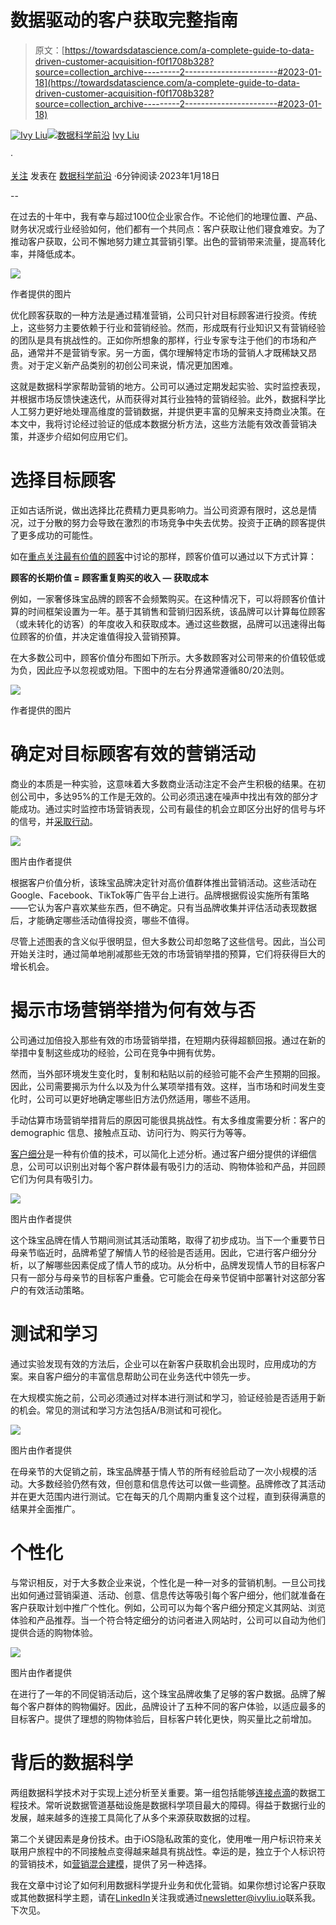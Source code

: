 # 数据驱动的客户获取完整指南

> 原文：[https://towardsdatascience.com/a-complete-guide-to-data-driven-customer-acquisition-f0f1708b328?source=collection_archive---------2-----------------------#2023-01-18](https://towardsdatascience.com/a-complete-guide-to-data-driven-customer-acquisition-f0f1708b328?source=collection_archive---------2-----------------------#2023-01-18)

[](https://ivylc.medium.com/?source=post_page-----f0f1708b328--------------------------------)[![Ivy Liu](../Images/74483fd84a1b4e4a0e013474496d9925.png)](https://ivylc.medium.com/?source=post_page-----f0f1708b328--------------------------------)[](https://towardsdatascience.com/?source=post_page-----f0f1708b328--------------------------------)[![数据科学前沿](../Images/a6ff2676ffcc0c7aad8aaf1d79379785.png)](https://towardsdatascience.com/?source=post_page-----f0f1708b328--------------------------------) [Ivy Liu](https://ivylc.medium.com/?source=post_page-----f0f1708b328--------------------------------)

·

[关注](https://medium.com/m/signin?actionUrl=https%3A%2F%2Fmedium.com%2F_%2Fsubscribe%2Fuser%2F71fa5614d897&operation=register&redirect=https%3A%2F%2Ftowardsdatascience.com%2Fa-complete-guide-to-data-driven-customer-acquisition-f0f1708b328&user=Ivy+Liu&userId=71fa5614d897&source=post_page-71fa5614d897----f0f1708b328---------------------post_header-----------) 发表在 [数据科学前沿](https://towardsdatascience.com/?source=post_page-----f0f1708b328--------------------------------) ·6分钟阅读·2023年1月18日[](https://medium.com/m/signin?actionUrl=https%3A%2F%2Fmedium.com%2F_%2Fvote%2Ftowards-data-science%2Ff0f1708b328&operation=register&redirect=https%3A%2F%2Ftowardsdatascience.com%2Fa-complete-guide-to-data-driven-customer-acquisition-f0f1708b328&user=Ivy+Liu&userId=71fa5614d897&source=-----f0f1708b328---------------------clap_footer-----------)

--

[](https://medium.com/m/signin?actionUrl=https%3A%2F%2Fmedium.com%2F_%2Fbookmark%2Fp%2Ff0f1708b328&operation=register&redirect=https%3A%2F%2Ftowardsdatascience.com%2Fa-complete-guide-to-data-driven-customer-acquisition-f0f1708b328&source=-----f0f1708b328---------------------bookmark_footer-----------)

在过去的十年中，我有幸与超过100位企业家合作。不论他们的地理位置、产品、财务状况或行业经验如何，他们都有一个共同点：客户获取让他们寝食难安。为了推动客户获取，公司不懈地努力建立其营销引擎。出色的营销带来流量，提高转化率，并降低成本。

![](../Images/73a706eb5f37bc03962f118a39b4af3d.png)

作者提供的图片

优化顾客获取的一种方法是通过精准营销，公司只针对目标顾客进行投资。传统上，这些努力主要依赖于行业和营销经验。然而，形成既有行业知识又有营销经验的团队是具有挑战性的。正如你所想象的那样，行业专家专注于他们的市场和产品，通常并不是营销专家。另一方面，偶尔理解特定市场的营销人才既稀缺又昂贵。对于定义新产品类别的初创公司来说，情况更加困难。

这就是数据科学家帮助营销的地方。公司可以通过定期发起实验、实时监控表现，并根据市场反馈快速迭代，从而获得对其行业独特的营销经验。此外，数据科学比人工努力更好地处理高维度的营销数据，并提供更丰富的见解来支持商业决策。在本文中，我将讨论经过验证的低成本数据分析方法，这些方法能有效改善营销决策，并逐步介绍如何应用它们。

# 选择目标顾客

正如古话所说，做出选择比花费精力更具影响力。当公司资源有限时，这总是情况，过于分散的努力会导致在激烈的市场竞争中失去优势。投资于正确的顾客提供了更多成功的可能性。

如在[重点关注最有价值的顾客](/double-down-on-the-most-valuable-customers-c6ad97689595)中讨论的那样，顾客价值可以通过以下方式计算：

**顾客的长期价值 = 顾客重复购买的收入 — 获取成本**

例如，一家奢侈珠宝品牌的顾客不会频繁购买。在这种情况下，可以将顾客价值计算的时间框架设置为一年。基于其销售和营销归因系统，该品牌可以计算每位顾客（或未转化的访客）的年度收入和获取成本。通过这些数据，品牌可以迅速得出每位顾客的价值，并决定谁值得投入营销预算。

在大多数公司中，顾客价值分布图如下所示。大多数顾客对公司带来的价值较低或为负，因此应予以忽视或劝阻。下图中的左右分界通常遵循80/20法则。

![](../Images/19dd1a2c2e4fa74fd74ad4d422a2d12c.png)

作者提供的图片

# 确定对目标顾客有效的营销活动

商业的本质是一种实验，这意味着大多数商业活动注定不会产生积极的结果。在初创公司中，多达95%的工作是无效的。公司必须迅速在噪声中找出有效的部分才能成功。通过实时监控市场营销表现，公司有最佳的机会立即区分出好的信号与坏的信号，并[采取行动](https://seizing-the-low-hanging-fruit-in-business-with-data-science-7b3a3265e07e)。

![](../Images/5f0fb14b69029e1461619318dac5fc8c.png)

图片由作者提供

根据客户价值分析，该珠宝品牌决定针对高价值群体推出营销活动。这些活动在Google、Facebook、TikTok等广告平台上进行。品牌根据假设实施所有策略——它认为客户喜欢某些东西，但不确定。只有当品牌收集并评估活动表现数据后，才能确定哪些活动值得投资，哪些不值得。

尽管上述图表的含义似乎很明显，但大多数公司却忽略了这些信号。因此，当公司开始关注时，通过简单地削减那些无效的市场营销举措的预算，它们将获得巨大的增长机会。

# 揭示市场营销举措为何有效与否

公司通过加倍投入那些有效的市场营销举措，在短期内获得超额回报。通过在新的举措中复制这些成功的经验，公司在竞争中拥有优势。

然而，当外部环境发生变化时，复制和粘贴以前的经验可能不会产生预期的回报。因此，公司需要揭示为什么以及为什么某项举措有效。这样，当市场和时间发生变化时，公司可以更好地确定哪些旧方法仍然适用，哪些不适用。

手动估算市场营销举措背后的原因可能很具挑战性。有太多维度需要分析：客户的 demographic 信息、接触点互动、访问行为、购买行为等等。

[客户细分](https://ivylc.medium.com/empower-precise-marketing-with-customer-segmentation-97fe69027d57)是一种有价值的技术，可以简化上述分析。通过客户细分提供的详细信息，公司可以识别出对每个客户群体最有吸引力的活动、购物体验和产品，并回顾它们为何具有吸引力。

![](../Images/fbc65b195d2bbd5d479397b41a1e1d29.png)

图片由作者提供

这个珠宝品牌在情人节期间测试其活动策略，取得了初步成功。当下一个重要节日母亲节临近时，品牌希望了解情人节的经验是否适用。因此，它进行客户细分分析，以了解哪些因素促成了情人节的成功。从分析中，品牌发现情人节的目标客户只有一部分与母亲节的目标客户重叠。它可能会在母亲节促销中部署针对这部分客户的有效活动策略。

# 测试和学习

通过实验发现有效的方法后，企业可以在新客户获取机会出现时，应用成功的方案。来自客户细分的丰富信息帮助公司在业务迭代中领先一步。

在大规模实施之前，公司必须通过对样本进行测试和学习，验证经验是否适用于新的机会。常见的测试和学习方法包括A/B测试和可视化。

![](../Images/916dc71129535a2a7c21960d4aadb871.png)

图片由作者提供

在母亲节的大促销之前，珠宝品牌基于情人节的所有经验启动了一次小规模的活动。大多数经验仍然有效，但创意和信息传达可以做一些调整。品牌修改了其活动并在更大范围内进行测试。它在每天的几个周期内重复这个过程，直到获得满意的结果并全面推广。

# 个性化

与常识相反，对于大多数企业来说，个性化是一种一对多的营销机制。一旦公司找出如何通过营销渠道、活动、创意、信息传达等吸引每个客户细分，他们就准备在客户获取计划中推广个性化。例如，公司可以为每个客户细分预定义其网站、浏览体验和产品推荐。当一个符合特定细分的访问者进入网站时，公司可以自动为他们提供合适的购物体验。

![](../Images/23a356a83fc24db28f2d470eb04dfcc4.png)

图片由作者提供

在进行了一年的不同促销活动后，这个珠宝品牌收集了足够的客户数据。品牌了解每个客户群体的购物偏好。因此，品牌设计了五种不同的客户体验，以适应最多的目标客户。提供了理想的购物体验后，目标客户转化更快，购买量比之前增加。

# 背后的数据科学

两组数据科学技术对于实现上述分析至关重要。第一组包括能够[连接点滴](https://medium.com/towards-data-science/connect-the-dots-in-data-strategy-56f65a1e63a5)的数据工程技术。常听说数据管道基础设施是数据科学项目最大的障碍。得益于数据行业的发展，越来越多的连接工具简化了从多个来源获取数据的过程。

第二个关键因素是身份技术。由于iOS隐私政策的变化，使用唯一用户标识符来关联用户旅程中的不同接触点变得越来越具有挑战性。幸运的是，独立于个人标识符的营销技术，如[营销混合建模](/supercharge-your-cross-channel-customer-acquisition-with-marketing-mix-modeling-21ba1bc5f2e8)，提供了另一种选择。

我在文章中讨论了如何利用数据科学提升业务和优化营销。如果你想讨论客户获取或其他数据科学主题，请在[LinkedIn](https://www.linkedin.com/in/ivylc/)关注我或通过[newsletter@ivyliu.io](mailto:newsletter@ivyliu.io)联系我。下次见。
